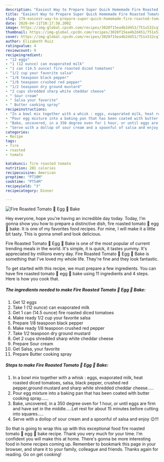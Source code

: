 ```yaml
---
description: "Easiest Way to Prepare Super Quick Homemade Fire Roasted Tomato 🍅 Egg 🥚 Bake"
title: "Easiest Way to Prepare Super Quick Homemade Fire Roasted Tomato 🍅 Egg 🥚 Bake"
slug: 179-easiest-way-to-prepare-super-quick-homemade-fire-roasted-tomato-egg-bake
date: 2020-04-11T10:17:58.200Z
image: https://img-global.cpcdn.com/recipes/3028f15ea4b2d451/751x532cq70/fire-roasted-tomato-🍅-egg-🥚-bake-recipe-main-photo.jpg
thumbnail: https://img-global.cpcdn.com/recipes/3028f15ea4b2d451/751x532cq70/fire-roasted-tomato-🍅-egg-🥚-bake-recipe-main-photo.jpg
cover: https://img-global.cpcdn.com/recipes/3028f15ea4b2d451/751x532cq70/fire-roasted-tomato-🍅-egg-🥚-bake-recipe-main-photo.jpg
author: Elizabeth Ruiz
ratingvalue: 4
reviewcount: 9
recipeingredient:
- "12 eggs"
- "1 (12 ounce) can evaporated milk"
- "1 can (14.5 ounce) fire roasted diced tomatoes"
- "1/2 cup your favorite salsa"
- "1/8 teaspoon black pepper"
- "1/8 teaspoon crushed red pepper"
- "1/2 teaspoon dry ground mustard"
- "2 cups shredded sharp white cheddar cheese"
- " Sour cream"
- " Salsa your favorite"
- " Butter cooking spray"
recipeinstructions:
- "In a bowl mix together with a whisk : eggs, evaporated milk, heat roasted diced tomatoes, salsa, black pepper, crushed red pepper,ground mustard and sharp white shredded cheddar cheese....."
- "Pour egg mixture into a baking pan that has been coated with butter cooking spray......"
- "Bake, uncovered, in a 350 degree oven for 1 hour, or until eggs are firm and have set in the middle.....Let rest for about 15 minutes before cutting into squares....."
- "Serve with a dollop of sour cream and a spoonful of salsa and enjoy 😉!!!"
categories:
- Recipe
tags:
- fire
- roasted
- tomato

katakunci: fire roasted tomato 
nutrition: 201 calories
recipecuisine: American
preptime: "PT10M"
cooktime: "PT54M"
recipeyield: "3"
recipecategory: Dinner

---
```



![Fire Roasted Tomato 🍅 Egg 🥚 Bake](https://img-global.cpcdn.com/recipes/3028f15ea4b2d451/751x532cq70/fire-roasted-tomato-🍅-egg-🥚-bake-recipe-main-photo.jpg)

Hey everyone, hope you're having an incredible day today. Today, I'm gonna show you how to prepare a distinctive dish, fire roasted tomato 🍅 egg 🥚 bake. It is one of my favorites food recipes. For mine, I will make it a little bit tasty. This is gonna smell and look delicious.

Fire Roasted Tomato 🍅 Egg 🥚 Bake is one of the most popular of current trending meals in the world. It's simple, it is quick, it tastes yummy. It's appreciated by millions every day. Fire Roasted Tomato 🍅 Egg 🥚 Bake is something that I've loved my whole life. They're fine and they look fantastic.




To get started with this recipe, we must prepare a few ingredients. You can have fire roasted tomato 🍅 egg 🥚 bake using 11 ingredients and 4 steps. Here is how you cook that.

<!--inarticleads1-->

##### The ingredients needed to make Fire Roasted Tomato 🍅 Egg 🥚 Bake:

1. Get 12 eggs
1. Take 1 (12 ounce) can evaporated milk
1. Get 1 can (14.5 ounce) fire roasted diced tomatoes
1. Make ready 1/2 cup your favorite salsa
1. Prepare 1/8 teaspoon black pepper
1. Make ready 1/8 teaspoon crushed red pepper
1. Take 1/2 teaspoon dry ground mustard
1. Get 2 cups shredded sharp white cheddar cheese
1. Prepare  Sour cream
1. Get  Salsa, your favorite
1. Prepare  Butter cooking spray




<!--inarticleads2-->

##### Steps to make Fire Roasted Tomato 🍅 Egg 🥚 Bake:

1. In a bowl mix together with a whisk : eggs, evaporated milk, heat roasted diced tomatoes, salsa, black pepper, crushed red pepper,ground mustard and sharp white shredded cheddar cheese.....
1. Pour egg mixture into a baking pan that has been coated with butter cooking spray......
1. Bake, uncovered, in a 350 degree oven for 1 hour, or until eggs are firm and have set in the middle.....Let rest for about 15 minutes before cutting into squares.....
1. Serve with a dollop of sour cream and a spoonful of salsa and enjoy 😉!!!




So that is going to wrap this up with this exceptional food fire roasted tomato 🍅 egg 🥚 bake recipe. Thank you very much for your time. I'm confident you will make this at home. There's gonna be more interesting food in home recipes coming up. Remember to bookmark this page in your browser, and share it to your family, colleague and friends. Thanks again for reading. Go on get cooking!
